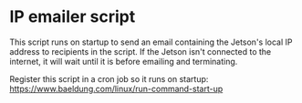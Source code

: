 # IP emailer script

This script runs on startup to send an email containing the Jetson's local IP address to recipients in the script. If the Jetson isn't connected to the internet, it will wait until it is before emailing and terminating. 

Register this script in a cron job so it runs on startup: https://www.baeldung.com/linux/run-command-start-up

